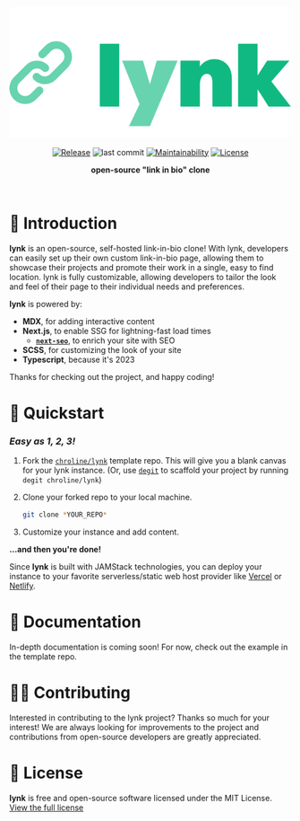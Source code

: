 <div align="center">

[![lynk](assets/logo.svg)](https://github.com/chroline/lynk)

[![Release](https://img.shields.io/github/v/release/chroline/lynk?include_prereleases&style=flat)](https://github.com/chroline/lynk/releases)
![last commit](https://img.shields.io/github/last-commit/chroline/lynk?style=flat)
[![Maintainability](https://api.codeclimate.com/v1/badges/e2b0c2e2f5cc9b323876/maintainability)](https://codeclimate.com/github/chroline/lynk/maintainability)
[![License](https://img.shields.io/github/license/chroline/lynk)](https://github.com/chroline/lynk/blob/main/LICENSE)

**open-source "link in bio" clone**

</div>

<br />

# 🚀 Introduction

**lynk** is an open-source, self-hosted link-in-bio clone! With lynk, developers can easily set up their own custom
link-in-bio page, allowing them to showcase their projects and promote their work in a single, easy to find location.
lynk is fully customizable, allowing developers to tailor the look and feel of their page to their individual needs and
preferences.

**lynk** is powered by:

- **MDX**, for adding interactive content
- **Next.js**, to enable SSG for lightning-fast load times
  - [**`next-seo`**](https://github.com/garmeeh/next-seo), to enrich your site with SEO
- **SCSS**, for customizing the look of your site
- **Typescript**, because it's 2023

Thanks for checking out the project, and happy coding!

# 🌟 Quickstart

### _Easy as 1, 2, 3!_

1. Fork the [`chroline/lynk`](https://github.com/chroline/lynk) template repo. This will give you a blank canvas for
   your lynk instance. (Or, use [`degit`](https://github.com/Rich-Harris/degit) to scaffold your project by running
   `degit chroline/lynk`)
2. Clone your forked repo to your local machine.

   ```bash
   git clone *YOUR_REPO*
   ```

3. Customize your instance and add content.

**...and then you're done!**

Since **lynk** is built with JAMStack technologies, you can deploy your instance to your favorite serverless/static web
host provider like [Vercel](https://vercel.com/solutions/nextjs) or [Netlify](https://www.netlify.com/with/nextjs/).

# 📖 Documentation

In-depth documentation is coming soon! For now, check out the example in the template repo.

# 🧑‍💻 Contributing

Interested in contributing to the lynk project? Thanks so much for your interest! We are always looking for
improvements to the project and contributions from open-source developers are greatly appreciated.

# 📄 License

**lynk** is free and open-source software licensed under the MIT License.
[View the full license](https://github.com/chroline/lynk/blob/main/LICENSE)
